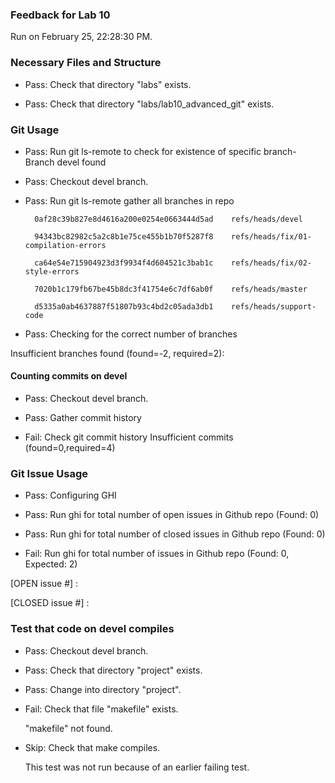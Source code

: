 ### Feedback for Lab 10

Run on February 25, 22:28:30 PM.


### Necessary Files and Structure

+ Pass: Check that directory "labs" exists.

+ Pass: Check that directory "labs/lab10_advanced_git" exists.


### Git Usage

+ Pass: Run git ls-remote to check for existence of specific branch- Branch devel found

+ Pass: Checkout devel branch.



+ Pass: Run git ls-remote gather all branches in repo

		0af28c39b827e8d4616a200e0254e0663444d5ad	refs/heads/devel

		94343bc82982c5a2c8b1e75ce455b1b70f5287f8	refs/heads/fix/01-compilation-errors

		ca64e54e715904923d3f9934f4d604521c3bab1c	refs/heads/fix/02-style-errors

		7020b1c179fb67be45b8dc3f41754e6c7df6ab0f	refs/heads/master

		d5335a0ab4637887f51807b93c4bd2c05ada3db1	refs/heads/support-code



+ Pass: Checking for the correct number of branches

Insufficient branches found (found=-2, required=2):




#### Counting commits on devel

+ Pass: Checkout devel branch.



+ Pass: Gather commit history





+ Fail: Check git commit history
Insufficient commits (found=0,required=4)


### Git Issue Usage

+ Pass: Configuring GHI

+ Pass: Run ghi for total number of open issues in Github repo (Found: 0)

+ Pass: Run ghi for total number of closed issues in Github repo (Found: 0)

+ Fail: Run ghi for total number of issues in Github repo (Found: 0, Expected: 2) 

 [OPEN issue #] : 

[CLOSED issue #] : 

 




### Test that code on  devel compiles

+ Pass: Checkout devel branch.



+ Pass: Check that directory "project" exists.

+ Pass: Change into directory "project".

+ Fail: Check that file "makefile" exists.

     "makefile" not found.

+ Skip: Check that make compiles.

  This test was not run because of an earlier failing test.


